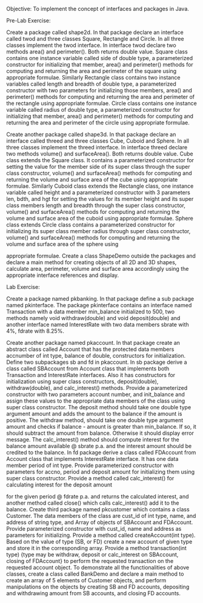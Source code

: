 Objective: To implement the concept of interfaces and packages in Java.

Pre-Lab Exercise:

Create a package called shape2d. In that package declare an interface called
twod and three classes Square, Rectangle and Circle. In all three classes
implement the twod interface. In interface twod declare two methods area()
and perimeter(). Both returns double value. Square class contains one instance
variable called side of double type, a parameterized constructor for initializing
that member, area() and perimeter() methods for computing and returning the
area and perimeter of the square using appropriate formulae. Similarly
Rectangle class contains two instance variables called length and breadth of
double type, a parameterized constructor with two parameters for initializing
those members, area() and perimeter() methods for computing and returning
the area and perimeter of the rectangle using appropriate formulae. Circle
class contains one instance variable called radius of double type, a
parameterized constructor for initializing that member, area() and perimeter()
methods for computing and returning the area and perimeter of the circle
using appropriate formulae.

Create another package called shape3d. In that package declare an interface
called threed and three classes Cube, Cuboid and Sphere. In all three classes
implement the threed interface. In interface threed declare two methods
volume() and surfaceArea(). Both returns double value. Cube class extends
the Square class. It contains a parameterized constructor for setting the value
for the member side of its super class through the super class constructor,
volume() and surfaceArea() methods for computing and returning the volume
and surface area of the cube using appropriate formulae. Similarly Cuboid
class extends the Rectangle class, one instance variable called height and a
parameterized constructor with 3 parameters len, bdth, and hgt for setting the
values for its member height and its super class members length and breadth
through the super class constructor, volume() and surfaceArea() methods for
computing and returning the volume and surface area of the cuboid using
appropriate formulae. Sphere class extends Circle class contains a
parameterized constructor for initializing its super class member radius
through super class constructor, volume() and surfaceArea() methods for
computing and returning the volume and surface area of the sphere using

appropriate formulae. Create a class ShapeDemo outside the packages and
declare a main method for creating objects of all 2D and 3D shapes, calculate
area, perimeter, volume and surface area accordingly using the appropriate
interface references and display.

Lab Exercise:

Create a package named pkbanking. In that package define a sub package
named pkinterface. The package pkinterface contains an interface named
Transaction with a data member min_balance initialized to 500, two methods
namely void withdraw(double) and void deposit(double) and another interface
named InterestRate with two data members sbrate with 4%, fdrate with
8.25%.

Create another package named pkaccount. In that package create an abstract
class called Account that has the protected data members accnumber of int
type, balance of double, constructors for initialization. Define two
subpackages sb and fd in pkaccount. In sb package derive a class called
SBAccount from Account class that implements both Transaction and
InterestRate interfaces. Also it has constructors for initialization using super
class constructors, deposit(double), withdraw(double), and calc_interest()
methods. Provide a parameterized constructor with two parameters account
number, and init_balance and assign these values to the appropriate data
members of the class using super class constructor. The deposit method
should take one double type argument amount and adds the amount to the
balance if the amount is positive. The withdraw method, should take one
double type argument amount and checks if balance - amount is greater than
min_balance. If so, it should subtract the amount from balance. Otherwise it
should display error message. The calc_interest() method should compute
interest for the balance amount available @ sbrate p.a. and the interest amount
should be credited to the balance.
In fd package derive a class called FDAccount from Account class that
implements InterestRate interface. It has one data member period of int type.
Provide parameterized constructor with parameters for accno, period and
deposit amount for initializing them using super class constructor. Provide a
method called calc_interest() for calculating interest for the deposit amount

for the given period @ fdrate p.a. and returns the calculated interest, and
another method called close() which calls calc_interest() add it to the balance.
Create third package named pkcustomer which contains a class Customer.
The data members of the class are cust_id of int type, name, and address of
string type, and Array of objects of SBAccount and FDAccount. Provide
parameterized constructor with cust_id, name and address as parameters for
initializing. Provide a method called createAccount(int type). Based on the
value of type (SB, or FD) create a new account of given type and store it in
the corresponding array. Provide a method transaction(int type) {type may be
withdraw, deposit or calc_interest on SBAccount, closing of FDAccount} to
perform the requested transaction on the requested account object.
To demonstrate all the functionalities of above classes, create a class called
BankDemo and declare a main method to create an array of 5 elements of
Customer objects, and perform manipulations on the objects by creating SB
and FD accounts, depositing and withdrawing amount from SB accounts, and
closing FD accounts.

